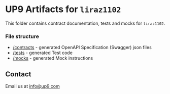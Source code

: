 # UP9 Artifacts for `liraz1102`
This folder contains contract documentation, tests and mocks for `liraz1102`.



### File structure 
- [/contracts](/contracts) - generated OpenAPI Specification (Swagger) json files
- [/tests](/tests) - generated Test code
- [/mocks](/mocks) - generated Mock instructions

## Contact
Email us at info@up9.com
